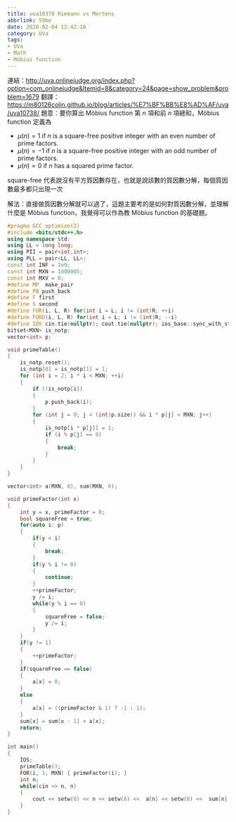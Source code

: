 ```yaml
---
title: uva10378 Riemann vs Mertens
abbrlink: 59be
date: 2020-02-04 12:42:18
category: UVa
tags:
- UVa
- Math
- Möbius function
---
```

連結：http://uva.onlinejudge.org/index.php?option=com_onlinejudge&Itemid=8&category=24&page=show_problem&problem=1679
翻譯：https://m80126colin.github.io/blog/articles/%E7%BF%BB%E8%AD%AF/uva/uva10738/
題意：要你算出 Möbius function 第 $n$ 項和前 $n$ 項總和，Möbius function 定義為 
* $\mu(n)=1$ if $n$ is a square-free positive integer with an even number of prime factors.
* $\mu(n)=-1$ if $n$ is a square-free positive integer with an odd number of prime factors.
* $\mu(n)=0$ if $n$ has a squared prime factor.

square-free 代表說沒有平方質因數存在，也就是說該數的質因數分解，每個質因數最多都只出現一次
<!-- more -->
解法：直接做質因數分解就可以過了，這題主要考的是如何對質因數分解，並理解什麼是 Möbius function，我覺得可以作為教 Möbius function 的基礎題。
```cpp
#pragma GCC optimize(2)
#include <bits/stdc++.h>
using namespace std;
using LL = long long;
using PII = pair<int,int>;
using PLL = pair<LL, LL>;
const int INF = 1e9;
const int MXN = 1000005;
const int MXV = 0;
#define MP  make_pair
#define PB push_back
#define F first
#define S second
#define FOR(i, L, R) for(int i = L; i != (int)R; ++i)
#define FORD(i, L, R) for(int i = L; i != (int)R; --i)
#define IOS cin.tie(nullptr); cout.tie(nullptr); ios_base::sync_with_stdio(false);
bitset<MXN> is_notp;
vector<int> p;

void primeTable()
{
    is_notp.reset();
    is_notp[0] = is_notp[1] = 1;
    for (int i = 2; i * i < MXN; ++i)
    {
        if (!is_notp[i])
        {
            p.push_back(i);
        }
        for (int j = 0; j < (int)p.size() && i * p[j] < MXN; j++)
        {
            is_notp[i * p[j]] = 1;
            if (i % p[j] == 0)
            {
                break;
            }
        }
    }
}

vector<int> a(MXN, 0), sum(MXN, 0);

void primeFactor(int x)
{
    int y = x, primeFactor = 0;
    bool squareFree = true;
    for(auto i: p)
    {
        if(y < i)
        {
            break;
        }
        if(y % i != 0)
        {
            continue;
        }
        ++primeFactor;
        y /= i;
        while(y % i == 0)
        {
            squareFree = false;
            y /= i;
        }
    }
    if(y != 1)
    {
        ++primeFactor;
    }
    if(squareFree == false)
    {
        a[x] = 0;
    }
    else
    {
        a[x] = ((primeFactor & 1) ? -1 : 1);
    }
    sum[x] = sum[x - 1] + a[x];
    return;
}

int main()
{
    IOS;
    primeTable();
    FOR(i, 1, MXN) { primeFactor(i); }
    int n;
    while(cin >> n, n)
    {
        cout << setw(8) << n << setw(8) <<  a[n] << setw(8) <<  sum[n] << '\n';
    }
}
```